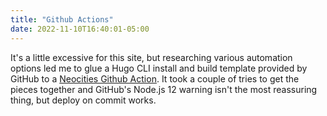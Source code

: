 ```yaml
---
title: "Github Actions"
date: 2022-11-10T16:40:01-05:00
---
```


It's a little excessive for this site, but researching various automation options led me to glue a Hugo CLI install and build template provided by GitHub to a
[Neocities Github Action](https://jonathanchang.org/blog/deploying-your-static-site-to-neocities-using-github-actions/#adding-your-neocities-api-token). It took a couple of tries to get the pieces together and GitHub's Node.js 12 warning isn't the most reassuring thing, but deploy on commit works.
